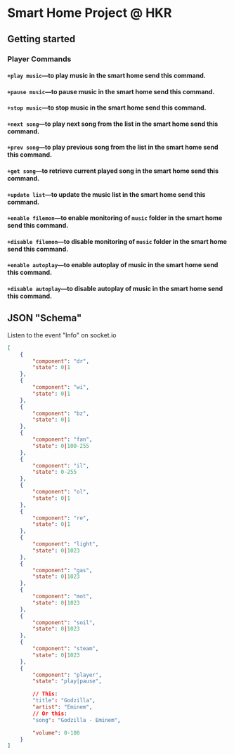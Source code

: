 # Smart Home Project @ HKR

## Getting started

### **Player Commands**
#### `+play music`—to play music in the smart home send this command.
#### `+pause music`—to pause music in the smart home send this command.
#### `+stop music`—to stop music in the smart home send this command.
#### `+next song`—to play next song from the list in the smart home send this command.
#### `+prev song`—to play previous song from the list in the smart home send this command.
#### `+get song`—to retrieve current played song in the smart home send this command.
#### `+update list`—to update the music list in the smart home send this command.
#### `+enable filemon`—to enable monitoring of `music` folder in the smart home send this command.
#### `+disable filemon`—to disable monitoring of `music` folder in the smart home send this command.
#### `+enable autoplay`—to enable autoplay of music in the smart home send this command.
#### `+disable autoplay`—to disable autoplay of music in the smart home send this command.

## JSON "Schema"

Listen to the event "Info" on socket.io

```json
[
    {
        "component": "dr",
        "state": 0|1
    },
    {
        "component": "wi",
        "state": 0|1
    },
    {
        "component": "bz",
        "state": 0|1
    },
    {
        "component": "fan",
        "state": 0|100-255
    },
    {
        "component": "il",
        "state": 0-255
    },
    {
        "component": "ol",
        "state": 0|1
    },
    {
        "component": "re",
        "state": 0|1
    },
    {
        "component": "light",
        "state": 0|1023
    },
    {
        "component": "gas",
        "state": 0|1023
    },
    {
        "component": "mot",
        "state": 0|1023
    },
    {
        "component": "soil",
        "state": 0|1023
    },
    {
        "component": "steam",
        "state": 0|1023
    },
    {
        "component": "player",
        "state": "play|pause",

        // This:
        "title": "Godzilla",
        "artist": "Eminem",
        // Or this:
        "song": "Godzilla - Eminem",

        "volume": 0-100
    }
]
```